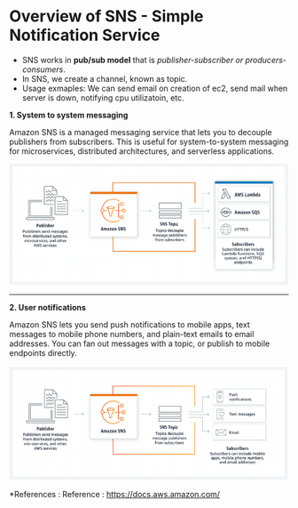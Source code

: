 # Overview of SNS - Simple Notification Service


- SNS works in **pub/sub model** that is *publisher-subscriber or producers-consumers*.
- In SNS, we create a channel, known as topic.
- Usage exmaples: We can send email on creation of ec2, send mail when server is down, notifying 		cpu utilizatoin, etc.



**1. System to system messaging**

Amazon SNS is a managed messaging service that lets you to decouple publishers from subscribers. This is useful for system-to-system messaging for microservices, distributed architectures, and serverless applications.

![Security group](images/system-to-system-messaging.png)



---



**2. User notifications**

Amazon SNS lets you send push notifications to mobile apps, text messages to mobile phone numbers, and plain-text emails to email addresses. You can fan out messages with a topic, or publish to mobile endpoints directly.


![Security group](images/user-notifications.png)


*References : Reference : https://docs.aws.amazon.com/